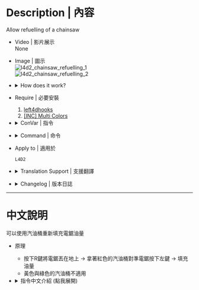 # Description | 內容
Allow refuelling of a chainsaw

* Video | 影片展示
<br/>None

* Image | 圖示
    <br/>![l4d2_chainsaw_refuelling_1](image/l4d2_chainsaw_refuelling_1.gif)
    <br/>![l4d2_chainsaw_refuelling_2](image/l4d2_chainsaw_refuelling_2.gif)

* <details><summary>How does it work?</summary>

    * The plugin allow refuelling of a chainsaw with gascans (not scavenge gascans).
    * You can refuel a chainsaws, aim for it and press MOUSE1 while carrying a gascan
</details>

* Require | 必要安裝
    1. [left4dhooks](https://forums.alliedmods.net/showthread.php?t=321696)
    2. [[INC] Multi Colors](https://github.com/fbef0102/L4D1_2-Plugins/releases/tag/Multi-Colors)

* <details><summary>ConVar | 指令</summary>

    * cfg/sourcemod/l4d2_chainsaw_refuelling.cfg
        ```php
        // Chainsaw Refuelling plugin status (0 - Disable, 1 - Enable)
        l4d2_chainsaw_refuelling_enable "1"

        // If 1, Remove a chainsaw if it empty
        l4d2_chainsaw_refuelling_remove "0"

        // Allow refuelling of a chainsaw (0 - On the ground, 1 - On players, 2 - Both)
        l4d2_chainsaw_refuelling_mode "2"

        // If 1, Enable dropping a chainsaw with Reload button
        l4d2_chainsaw_refuelling_drop "1"

        // If 1, Enable hint message
        l4d2_chainsaw_refuelling_hint "1"
        ```
</details>

* <details><summary>Command | 命令</summary>

    None
</details>

* Apply to | 適用於
    ```
    L4D2
    ```

* <details><summary>Translation Support | 支援翻譯</summary>

    ```
    English
    繁體中文
    简体中文
    Russian
    Danish
    German
    Spanish
    Polish
    ```
</details>

* <details><summary>Changelog | 版本日誌</summary>

    * v1.0h (2024-4-27)
        * Require lef4dhooks v1.33 or above
        * Remake code, convert code to latest syntax
        * Fix warnings when compiling on SourceMod 1.11.
        * Optimize code and improve performance
        * Require left4dhooks

    * v1.6.3
        * Fix error
        * Chinese translation

    * v1.6.1
        * Lossy (Round Start Fix), Shao (downstate support)

    * v1.6
        * [Original Post by DJ_WEST](https://forums.alliedmods.net/showthread.php?t=121983)
</details>

- - - -
# 中文說明
可以使用汽油桶重新填充電鋸油量

* 原理
    * 按下R鍵將電鋸丟在地上 -> 拿著紅色的汽油桶對準電鋸按下左鍵 -> 填充油量
    * 黃色與綠色的汽油桶不適用

* <details><summary>指令中文介紹 (點我展開)</summary>

    * cfg/sourcemod/l4d2_chainsaw_refuelling.cfg
        ```php
        // 啟用插件 [0-關閉,1-開啟]
        l4d2_chainsaw_refuelling_enable "1"

        // 為1時，如果電鋸沒油了，會消失(0=不消失)
        l4d2_chainsaw_refuelling_remove "0"

        // 允許電鋸如何加油 (0=在地上, 1=在倖存者身上, 2=兩者皆可)
        l4d2_chainsaw_refuelling_mode "2"

        // 為1時，按下Ｒ鍵可以丟下電鋸 (0=關閉)
        l4d2_chainsaw_refuelling_drop "1"

        // 為1時，顯示電鋸的提示訊息 (0=關閉)
        l4d2_chainsaw_refuelling_hint "1"
        ```
</details>